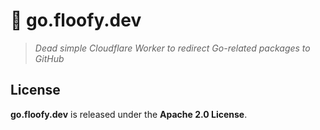# 🎏 go.floofy.dev

> _Dead simple Cloudflare Worker to redirect Go-related packages to GitHub_

## License

**go.floofy.dev** is released under the **Apache 2.0 License**.
